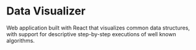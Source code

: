 # Data Visualizer

Web application built with React that visualizes common data structures, with support for descriptive step-by-step executions of well known algorithms. 
